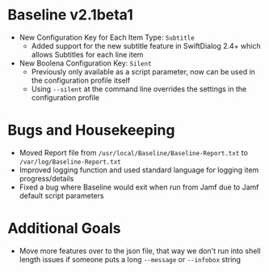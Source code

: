 # Baseline v2.1beta1
- New Configuration Key for Each Item Type: `Subtitle`
    - Added support for the new subtitle feature in SwiftDialog 2.4+ which allows Subtitles for each line item
- New Boolena Configuration Key: `Silent`
    - Previously only available as a script parameter, now can be used in the configuration profile itself
    - Using `--silent` at the command line overrides the settings in the configuration profile



# Bugs and Housekeeping
- Moved Report file from `/usr/local/Baseline/Baseline-Report.txt` to `/var/log/Baseline-Report.txt`
- Improved logging function and used standard language for logging item progress/details
- Fixed a bug where Baseline would exit when run from Jamf due to Jamf default script parameters

# Additional Goals
- Move more features over to the json file, that way we don't run into shell length issues if someone puts a long `--message` or `--infobox` string
